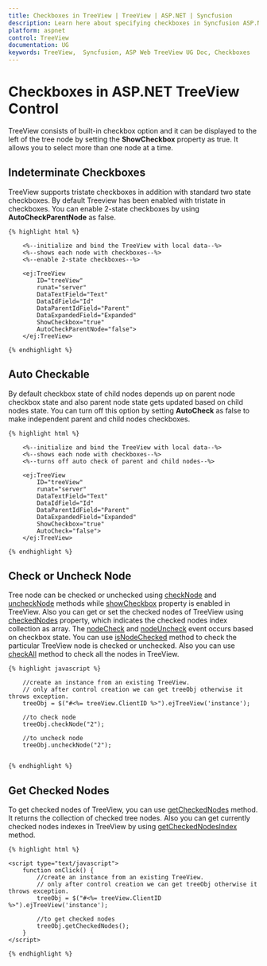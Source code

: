 ```yaml
---
title: Checkboxes in TreeView | TreeView | ASP.NET | Syncfusion
description: Learn here about specifying checkboxes in Syncfusion ASP.NET TreeView control, its settings and more. 
platform: aspnet
control: TreeView
documentation: UG
keywords: TreeView,  Syncfusion, ASP Web TreeView UG Doc, Checkboxes
---
```


# Checkboxes in ASP.NET TreeView Control

TreeView consists of built-in checkbox option and it can be displayed to the left of the tree node by setting the **ShowCheckbox** property as true. It allows you to select more than one node at a time. 

## Indeterminate Checkboxes 

TreeView supports tristate checkboxes in addition with standard two state checkboxes. By default Treeview has been enabled with tristate in checkboxes. You can enable 2-state checkboxes by using **AutoCheckParentNode** as false. 
    
    {% highlight html %}
    
        <%--initialize and bind the TreeView with local data--%>
        <%--shows each node with checkboxes--%>
        <%--enable 2-state checkboxes--%>
    
        <ej:TreeView
            ID="treeView"
            runat="server"
            DataTextField="Text"
            DataIdField="Id"
            DataParentIdField="Parent"
            DataExpandedField="Expanded"
            ShowCheckbox="true"
            AutoCheckParentNode="false">
        </ej:TreeView>
        
    {% endhighlight %}
    
## Auto Checkable

By default checkbox state of child nodes depends up on parent node checkbox state and also parent node state gets updated based on child nodes state. You can turn off this option by setting **AutoCheck** as false to make independent parent and child nodes checkboxes. 
    
    {% highlight html %}
    
        <%--initialize and bind the TreeView with local data--%>
        <%--shows each node with checkboxes--%>
        <%--turns off auto check of parent and child nodes--%>
    
        <ej:TreeView
            ID="treeView"
            runat="server"
            DataTextField="Text"
            DataIdField="Id"
            DataParentIdField="Parent"
            DataExpandedField="Expanded"
            ShowCheckbox="true"
            AutoCheck="false">
        </ej:TreeView>
        
    {% endhighlight %}
    
## Check or Uncheck Node

Tree node can be checked or unchecked using [checkNode](https://help.syncfusion.com/api/js/ejtreeview#methods:checknode) and [uncheckNode](https://help.syncfusion.com/api/js/ejtreeview#methods:unchecknode) methods while [showCheckbox](https://help.syncfusion.com/api/js/ejtreeview#members:showcheckbox) property is enabled in TreeView. Also you can get or set the checked nodes of TreeView using [checkedNodes](https://help.syncfusion.com/api/js/ejtreeview#members:checkednodes) property, which indicates the checked nodes index collection as array. The [nodeCheck](https://help.syncfusion.com/api/js/ejtreeview#events:nodecheck) and [nodeUncheck](https://help.syncfusion.com/api/js/ejtreeview#events:nodeuncheck) event occurs based on checkbox state.
You can use [isNodeChecked](https://help.syncfusion.com/api/js/ejtreeview#methods:isnodechecked) method to check the particular TreeView node is checked or unchecked. Also you can use [checkAll](https://help.syncfusion.com/api/js/ejtreeview#methods:checkall) method to check all the nodes in TreeView.
    
    {% highlight javascript %}
    
        //create an instance from an existing TreeView.
        // only after control creation we can get treeObj otherwise it throws exception.
        treeObj = $("#<%= treeView.ClientID %>").ejTreeView('instance');
                
        //to check node
        treeObj.checkNode("2");
    
        //to uncheck node
        treeObj.uncheckNode("2");
    
    
    {% endhighlight %}
    

## Get Checked Nodes

To get checked nodes of TreeView, you can use [getCheckedNodes](https://help.syncfusion.com/api/js/ejtreeview#methods:getcheckednodes) method. It returns the collection of checked tree nodes. Also you can get currently checked nodes indexes in TreeView by using [getCheckedNodesIndex](https://help.syncfusion.com/api/js/ejtreeview#methods:getcheckednodesindex) method.
    
    {% highlight html %}
    
    <script type="text/javascript">
        function onClick() {
            //create an instance from an existing TreeView.
            // only after control creation we can get treeObj otherwise it throws exception.
            treeObj = $("#<%= treeView.ClientID %>").ejTreeView('instance');
    
            //to get checked nodes
            treeObj.getCheckedNodes();
        }        
    </script>
    
    {% endhighlight %}